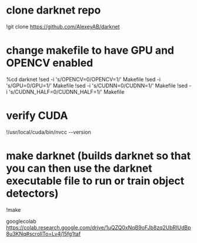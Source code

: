 # clone darknet repo
!git clone https://github.com/AlexeyAB/darknet

# change makefile to have GPU and OPENCV enabled
%cd darknet
!sed -i 's/OPENCV=0/OPENCV=1/' Makefile
!sed -i 's/GPU=0/GPU=1/' Makefile
!sed -i 's/CUDNN=0/CUDNN=1/' Makefile
!sed -i 's/CUDNN_HALF=0/CUDNN_HALF=1/' Makefile

# verify CUDA
!/usr/local/cuda/bin/nvcc --version

# make darknet (builds darknet so that you can then use the darknet executable file to run or train object detectors)
!make


googlecolab
https://colab.research.google.com/drive/1uQZQ0xNqB9oFJb8zq2UbRIUdBp8u3KNq#scrollTo=Lv4j15fg1taf
